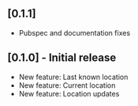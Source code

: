 ## [0.1.1]

* Pubspec and documentation fixes

## [0.1.0] - Initial release

* New feature: Last known location
* New feature: Current location
* New feature: Location updates
